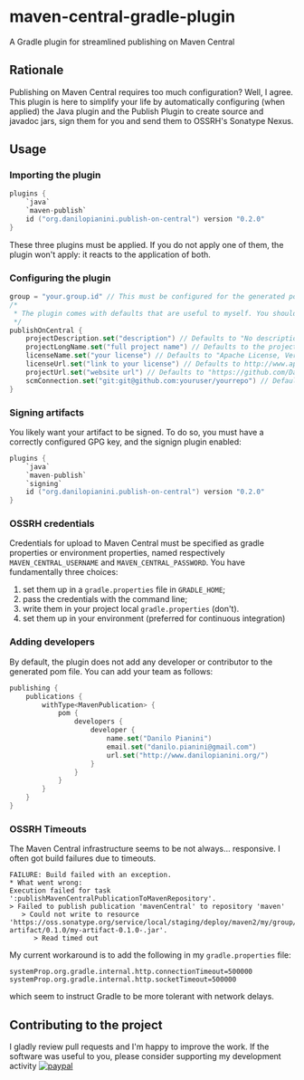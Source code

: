 # maven-central-gradle-plugin
A Gradle plugin for streamlined publishing on Maven Central

## Rationale
Publishing on Maven Central requires too much configuration?
Well, I agree.
This plugin is here to simplify your life by automatically configuring (when applied) the Java plugin and the Publish
Plugin to create source and javadoc jars, sign them for you and send them to OSSRH's Sonatype Nexus.

## Usage

### Importing the plugin

```kotlin
plugins {
    `java`
    `maven-publish`
    id ("org.danilopianini.publish-on-central") version "0.2.0"
}
```
These three plugins must be applied.
If you do not apply one of them, the plugin won't apply: it reacts to the application of both.

### Configuring the plugin

```kotlin
group = "your.group.id" // This must be configured for the generated pom.xml to work correctly
/*
 * The plugin comes with defaults that are useful to myself. You should configure it to behave as you please:
 */
publishOnCentral {
    projectDescription.set("description") // Defaults to "No description provided"
    projectLongName.set("full project name") // Defaults to the project name
    licenseName.set("your license") // Defaults to "Apache License, Version 2.0"
    licenseUrl.set("link to your license") // Defaults to http://www.apache.org/licenses/LICENSE-2.0
    projectUrl.set("website url") // Defaults to "https://github.com/DanySK/${project.name}"
    scmConnection.set("git:git@github.com:youruser/yourrepo") // Defaults to "git:git@github.com:DanySK/${project.name}"
}
```

### Signing artifacts

You likely want your artifact to be signed.
To do so, you must have a correctly configured GPG key, and the signign plugin enabled:
```kotlin
plugins {
    `java`
    `maven-publish`
    `signing`
    id ("org.danilopianini.publish-on-central") version "0.2.0"
}
```

### OSSRH credentials
Credentials for upload to Maven Central must be specified as gradle properties or environment properties, named respectively `MAVEN_CENTRAL_USERNAME` and `MAVEN_CENTRAL_PASSWORD`.
You have fundamentally three choices:
1. set them up in a `gradle.properties` file in `GRADLE_HOME`;
2. pass the credentials with the command line;
3. write them in your project local `gradle.properties` (don't).
4. set them up in your environment (preferred for continuous integration)



### Adding developers

By default, the plugin does not add any developer or contributor to the generated pom file.
You can add your team as follows:

```kotlin
publishing {
    publications {
        withType<MavenPublication> {
            pom {
                developers {
                    developer {
                        name.set("Danilo Pianini")
                        email.set("danilo.pianini@gmail.com")
                        url.set("http://www.danilopianini.org/")
                    }
                }
            }
        }
    }
}
```

### OSSRH Timeouts

The Maven Central infrastructure seems to be not always... responsive.
I often got build failures due to timeouts.
```
FAILURE: Build failed with an exception.
* What went wrong:
Execution failed for task ':publishMavenCentralPublicationToMavenRepository'.
> Failed to publish publication 'mavenCentral' to repository 'maven'
   > Could not write to resource 'https://oss.sonatype.org/service/local/staging/deploy/maven2/my/group/my-artifact/0.1.0/my-artifact-0.1.0-.jar'.
      > Read timed out
```
My current workaround is to add the following in my `gradle.properties` file:
```
systemProp.org.gradle.internal.http.connectionTimeout=500000
systemProp.org.gradle.internal.http.socketTimeout=500000
```
which seem to instruct Gradle to be more tolerant with network delays.

## Contributing to the project

I gladly review pull requests and I'm happy to improve the work.
If the software was useful to you, please consider supporting my development activity
[![paypal](https://www.paypalobjects.com/en_US/i/btn/btn_donate_SM.gif)](https://www.paypal.com/cgi-bin/webscr?cmd=_donations&business=5P4DSZE5DV4H2&currency_code=EUR)


